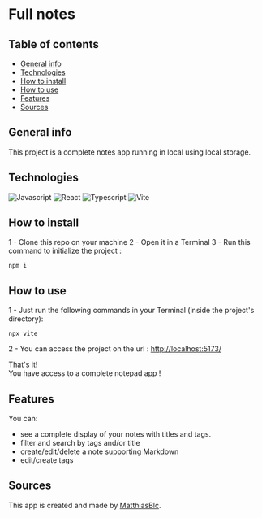 # Full notes

## Table of contents
* [General info](#general-info)
* [Technologies](#technologies)
* [How to install](#How-to-install)
* [How to use](#How-to-use)
* [Features](#features)
* [Sources](#sources)

## General info
This project is a complete notes app running in local using local storage. 
	
## Technologies
![Javascript](https://img.shields.io/badge/JavaScript-323330?style=for-the-badge&logo=javascript&logoColor=F7DF1E)
![React](https://img.shields.io/badge/React-20232A?style=for-the-badge&logo=react&logoColor=61DAFB)
![Typescript](https://img.shields.io/badge/TypeScript-007ACC?style=for-the-badge&logo=typescript&logoColor=white)
![Vite](https://img.shields.io/badge/Vite-B73BFE?style=for-the-badge&logo=vite&logoColor=FFD62E)

## How to install

1 - Clone this repo on your machine 
2 - Open it in a Terminal
3 - Run this command to initialize the project :
```
npm i
```

## How to use
1 - Just run the following commands in your Terminal (inside the project's directory):
```
npx vite
```

2 - You can access the project on the url : [http://localhost:5173/](http://localhost:5173/)

That's it!  
You have access to a complete notepad app !

	
## Features
You can: 
* see a complete display of your notes with titles and tags.
* filter and search by tags and/or title
* create/edit/delete a note supporting Markdown
* edit/create tags 

## Sources
This app is created and made by [MatthiasBlc](https://github.com/MatthiasBlc).